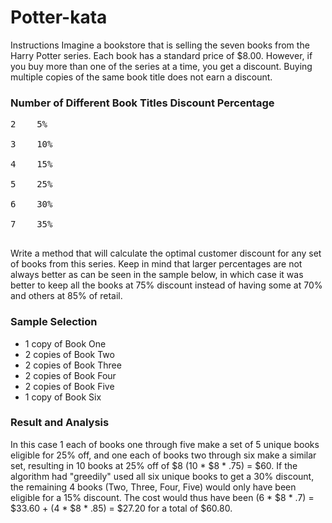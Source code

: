 # Potter-kata
Instructions
Imagine a bookstore that is selling the seven books from the Harry Potter series. Each book has a
standard price of $8.00. However, if you buy more than one of the series at a time, you get a
discount. Buying multiple copies of the same book title does not earn a discount.<br/>
### Number of Different Book Titles Discount Percentage<br/>
<pre>
2    5%<br/>
3    10%<br/>
4    15%<br/>
5    25%<br/>
6    30%<br/>
7    35%<br/>
</pre>
Write a method that will calculate the optimal customer discount for any set of books from this
series. Keep in mind that larger percentages are not always better as can be seen in the sample
below, in which case it was better to keep all the books at 75% discount instead of having some at
70% and others at 85% of retail.

### Sample Selection<br/>
* 1 copy of Book One
* 2 copies of Book Two
* 2 copies of Book Three
* 2 copies of Book Four
* 2 copies of Book Five
* 1 copy of Book Six

### Result and Analysis<br/>
In this case 1 each of books one through five make a set of 5 unique books eligible for 25% off, and
one each of books two through six make a similar set, resulting in 10 books at 25% off of $8 (10 *
$8 * .75) = $60. If the algorithm had "greedily" used all six unique books to get a 30% discount, the
remaining 4 books (Two, Three, Four, Five) would only have been eligible for a 15% discount. The
cost would thus have been (6 * $8 * .7) = $33.60 + (4 * $8 * .85) = $27.20 for a total of $60.80.

